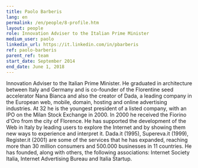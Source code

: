 ```yaml
---
title: Paolo Barberis
lang: en
permalink: /en/people/8-profile.htm
layout: people
role: Innovation Adviser to the Italian Prime Minister
medium_user: paolo
linkedin_url: https://it.linkedin.com/in/pbarberis
ref: paolo-barberis
parent_ref: team
start_date: September 2014
end_date: June 1, 2018
---
```

Innovation Adviser to the Italian Prime Minister. He graduated in architecture between Italy and Germany and is co-founder of the Florentine seed accelerator Nana Bianca and also the creator of Dada, a leading company in the European web, mobile, domain, hosting and online advertising industries. At 32 he is the youngest president of a listed company, with an IPO on the Milan Stock Exchange in 2000. In 2000 he received the Fiorino d'Oro from the city of Florence. He has supported the development of the Web in Italy by leading users to explore the Internet and by showing them new ways to experience and interpret it. Dada.it (1995), Supereva.it (1999), Register.it (2001) are some of the services that he has expanded, reaching more than 30 million consumers and 500.000 businesses in 11 countries. He has founded, along with others, the following associations: Internet Society Italia, Internet Advertising Bureau and Italia Startup.
